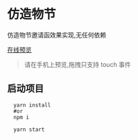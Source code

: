 # 仿造物节

仿造物节邀请函效果实现,无任何依赖

[在线预览]()

> 请在手机上预览,拖拽只支持 touch 事件

## 启动项目
```shell
  yarn install
  #or
  npm i

  yarn start
```
